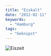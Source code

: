 ```yaml
---
title: "Eiskalt"
date: "2012-02-11"
keywords:
  - "Hamburg"
tags:
  - "Geknipst"
---
```


![Eiszeit](/img/codecandies/20120211-162027.jpg)
